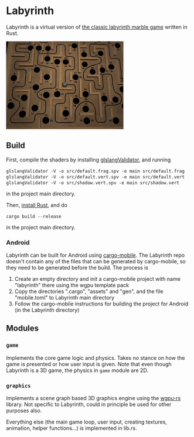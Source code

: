 # Labyrinth

Labyrinth is a virtual version of [the classic labyrinth marble game](https://en.wikipedia.org/wiki/Labyrinth_(marble_game)) written in Rust.

[![Labyrinth gif](labyrinth.gif)](https://youtu.be/EFMEzvK4WF0)

## Build

First, compile the shaders by installing [glslangValidator](https://www.khronos.org/opengles/sdk/tools/Reference-Compiler/), and running

```
glslangValidator -V -o src/default.frag.spv -e main src/default.frag
glslangValidator -V -o src/default.vert.spv -e main src/default.vert
glslangValidator -V -o src/shadow.vert.spv -e main src/shadow.vert
```

in the project main directory.

Then, [install Rust](https://www.rust-lang.org/tools/install), and do

```
cargo build --release
```

in the project main directory.

### Android

Labyrinth can be built for Android using [cargo-mobile](https://github.com/BrainiumLLC/cargo-mobile). The Labyrinth repo doesn't contain any of the files that can be generated by cargo-mobile, so they need to be generated before the build. The process is

1. Create an empty directory and init a cargo-mobile project with name "labyrinth" there using the wgpu template pack
2. Copy the directories ".cargo", "assets" and "gen", and the file "mobile.toml" to Labyrinth main directory
3. Follow the cargo-mobile instructions for building the project for Android (in the Labyrinth directory)

## Modules

### `game`

Implements the core game logic and physics. Takes no stance on how the game is presented or how user input is given. Note that even though Labyrinth is a 3D game, the physics in `game` module are 2D.

### `graphics`

Implements a scene graph based 3D graphics engine using the [wgpu-rs](https://github.com/gfx-rs/wgpu-rs) library. Not specific to Labyrinth, could in principle be used for other purposes also.

Everything else (the main game loop, user input, creating textures, animation, helper functions...) is implemented in lib.rs.
